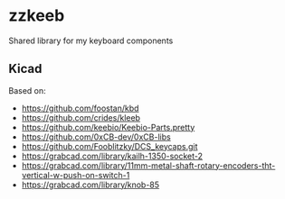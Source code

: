 # zzkeeb

Shared library for my keyboard components

## Kicad

Based on:

- https://github.com/foostan/kbd
- https://github.com/crides/kleeb
- https://github.com/keebio/Keebio-Parts.pretty
- https://github.com/0xCB-dev/0xCB-libs
- https://github.com/Fooblitzky/DCS_keycaps.git
- https://grabcad.com/library/kailh-1350-socket-2
- https://grabcad.com/library/11mm-metal-shaft-rotary-encoders-tht-vertical-w-push-on-switch-1
- https://grabcad.com/library/knob-85
